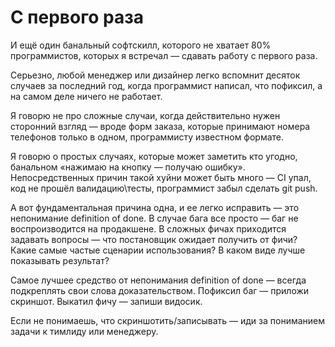# С первого раза

И ещё один банальный софтскилл, которого не хватает 80% программистов, которых я встречал — сдавать работу с первого раза.

Серьезно, любой менеджер или дизайнер легко вспомнит десяток случаев за последний год, когда программист написал, что пофиксил, а на самом деле ничего не работает.

Я говорю не про сложные случаи, когда действительно нужен сторонний взгляд — вроде форм заказа, которые принимают номера телефонов только в одном, программисту известном формате.

Я говорю о простых случаях, которые может заметить кто угодно, банальном «нажимаю на кнопку — получаю ошибку». Непосредственных причин такой хуйни может быть много — CI упал, код не прошёл валидацию\тесты, программист забыл сделать git push.

А вот фундаментальная причина одна, и ее легко исправить — это непонимание definition of done. В случае бага все просто — баг не воспроизводится на продакшене. В сложных фичах приходится задавать вопросы — что постановщик ожидает получить от фичи? Какие самые частые сценарии использования? В каком виде лучше показывать результат?

Самое лучшее средство от непонимания definition of done — всегда подкреплять свои слова доказательством. Пофиксил баг — приложи скриншот. Выкатил фичу — запиши видосик.

Если не понимаешь, что скриншотить/записывать — иди за пониманием задачи к тимлиду или менеджеру.